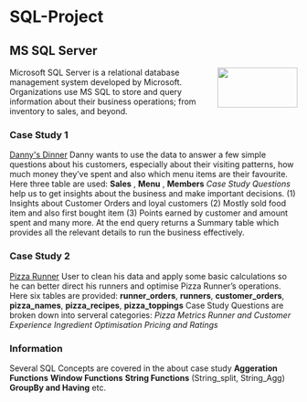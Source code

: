 # SQL-Project
## MS SQL Server
<img align="right" width="140" height="70" src="https://www.freeiconspng.com/img/11352.jpg">
Microsoft SQL Server is a relational database management system developed by Microsoft.
Organizations use MS SQL to store and query information about their business operations;
from inventory to sales, and beyond.

### **Case Study 1**
[Danny's Dinner](https://8weeksqlchallenge.com/case-study-1/)
Danny wants to use the data to answer a few simple questions about his customers, especially about their visiting patterns, how much money they’ve spent and also which menu items are their favourite. 
Here three table are used: **Sales** , **Menu** , **Members**
*Case Study Questions* help us to get insights about the business and make important decisions.
(1) Insights about Customer Orders and loyal customers
(2) Mostly sold food item and also first bought item
(3) Points earned by customer and amount spent
and many more.
At the end query returns a Summary table which provides all the relevant details to run the business effectively.

### **Case Study 2**
[Pizza Runner](https://8weeksqlchallenge.com/case-study-2/)
User to clean his data and apply some basic calculations so he can better direct his runners and optimise Pizza Runner’s operations.
Here six tables are provided: **runner_orders**, **runners**, **customer_orders**, **pizza_names**, **pizza_recipes**, **pizza_toppings**
Case Study Questions are broken down into serveral categories:
*Pizza Metrics*
*Runner and Customer Experience*
*Ingredient Optimisation*
*Pricing and Ratings*

### **Information**
Several SQL Concepts are covered in the about case study
**Aggeration Functions**
**Window Functions**
**String Functions** (String_split, String_Agg)
**GroupBy and Having**
etc.


